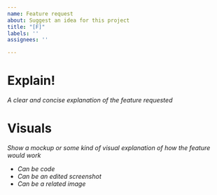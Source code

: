 ```yaml
---
name: Feature request
about: Suggest an idea for this project
title: "[F]"
labels: ''
assignees: ''

---
```


# Explain!
*A clear and concise explanation of the feature requested*

# Visuals
*Show a mockup or some kind of visual explanation of how the feature would work*
- *Can be code*
- *Can be an edited screenshot*
- *Can be a related image*
